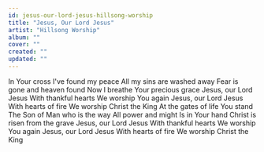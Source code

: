 ```yaml
---
id: jesus-our-lord-jesus-hillsong-worship
title: "Jesus, Our Lord Jesus"
artist: "Hillsong Worship"
album: ""
cover: ""
created: ""
updated: ""
---
```


In Your cross
I've found my peace
All my sins are washed away
Fear is gone and heaven found
Now I breathe Your precious grace
Jesus, our Lord Jesus
With thankful hearts
We worship You again
Jesus, our Lord Jesus
With hearts of fire
We worship Christ the King
At the gates of life
You stand
The Son of Man who is the way
All power and might
Is in Your hand
Christ is risen from the grave
Jesus, our Lord Jesus
With thankful hearts
We worship You again
Jesus, our Lord Jesus
With hearts of fire
We worship Christ the King